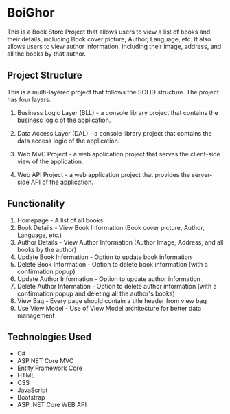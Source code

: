 
# BoiGhor

This is a Book Store Project that allows users to view a list of books and their details, including Book cover picture, Author, Language, etc. It also allows users to view author information, including their image, address, and all the books by that author.




## Project Structure

This is a multi-layered project that follows the SOLID structure. The project has four layers:

1. Business Logic Layer (BLL) - a console library project that contains the business logic of the application.

2. Data Access Layer (DAL) - a console library project that contains the data access logic of the application.

3. Web MVC Project - a web application project that serves the client-side view of the application.

4. Web API Project - a web application project that provides the server-side API of the application.
## Functionality

1. Homepage - A list of all books
2. Book Details - View Book Information (Book cover picture, Author, Language, etc.)
3. Author Details - View Author Information (Author Image, Address, and all books by the author)
4. Update Book Information - Option to update book information
5. Delete Book Information - Option to delete book information (with a confirmation popup)
6. Update Author Information - Option to update author information
7. Delete Author Information - Option to delete author information (with a confirmation popup and deleting all the author's books)
8. View Bag - Every page should contain a title header from view bag
9. Use View Model - Use of View Model architecture for better data management
## Technologies Used

- C#
- ASP.NET Core MVC
- Entity Framework Core
- HTML
- CSS
- JavaScript
- Bootstrap
- ASP .NET Core WEB API

